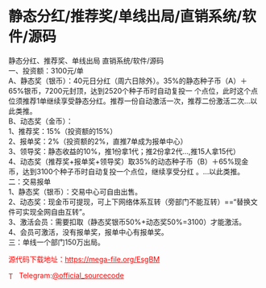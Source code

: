 # 静态分红/推荐奖/单线出局/直销系统/软件/源码

静态分红、推荐奖、单线出局 直销系统/软件/源码<br>一、投资额：3100元/单<br>A、静态奖（银币）：40元日分红（周六日除外）。35%的静态种子币（A）＋65%银币，7200元封顶，达到2520个种子币时自动复投一 个点位，此时这个点位须推荐1单继续享受静态分红。推荐一份自动激活一次，推荐二份激活二次…以此类推。<br>B、动态奖（金币）：<br>1、推荐奖：15%（投资额的15%）<br>2、报单奖：2%（投资额的2%，直推7单成为报单中心）<br>3、领导奖：静态收益的10%，推1份拿1代；推2份拿2代…,推15人拿15代）<br>4、动态奖（推荐奖+报单奖+领导奖）取35%的动态种子币（B）＋65%现金币，达到3100个种子币时自动复投一个点位，继续享受分红 。…以此类推。<br>二：交易报单<br>1、静态奖（银币）：交易中心可自由出售。<br>2、动态奖：现金币可提现，可上下网络体系互转（旁部门不能互转）==“替换文件可实现全网自由互转”。<br>3、激活会员：需要扣取（静态奖银币50%+动态奖50%=3100）才能激活。<br>4、会员可激活，没有报单奖，报单中心有报单奖。<br>三：单线一个部门150万出局。<br>


<p style="color: red;">源代码下载地址：<a href="https://mega-file.org/EsgBM" style="color: red;">https://mega-file.org/EsgBM</a></p><p style="color: red;"><img src="https://cdn-icons-png.flaticon.com/512/2111/2111646.png" alt="Telegram Icon" style="width: 16px; vertical-align: middle; margin-right: 5px;">Telegram:<a href="https://t.me/official_sourcecode" style="color: red;">@official_sourcecode</a></p>
